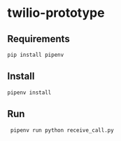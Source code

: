 # twilio-prototype

## Requirements
` pip install pipenv `

## Install 
` pipenv install `

## Run
` pipenv run python receive_call.py`
